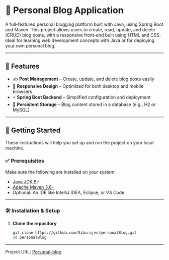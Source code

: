 # 📝 Personal Blog Application

A full-featured personal blogging platform built with Java, using Spring Boot and Maven. This project allows users to create, read, update, and delete (CRUD) blog posts, with a responsive front-end built using HTML and CSS. Ideal for learning web development concepts with Java or for deploying your own personal blog.

---

## 🌟 Features

- ✍️ **Post Management** – Create, update, and delete blog posts easily
- 📱 **Responsive Design** – Optimized for both desktop and mobile browsers
- ⚡ **Spring Boot Backend** – Simplified configuration and deployment
- 💾 **Persistent Storage** – Blog content stored in a database (e.g., H2 or MySQL)

---

## 🚀 Getting Started

These instructions will help you set up and run the project on your local machine.

### ✅ Prerequisites

Make sure the following are installed on your system:

- [Java JDK 8+](https://adoptopenjdk.net/)
- [Apache Maven 3.6+](https://maven.apache.org/install.html)
- Optional: An IDE like IntelliJ IDEA, Eclipse, or VS Code

---

### 🛠️ Installation & Setup

1. **Clone the repository**

   ```bash
   git clone https://github.com/Sibirajen/personalBlog.git
   cd personalBlog
   
---

Project URL: [Personal-blog](https://roadmap.sh/projects/personal-blog "Personal-blog")